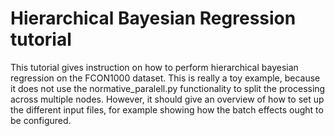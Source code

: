 # Hierarchical Bayesian Regression tutorial

This tutorial gives instruction on how to perform hierarchical bayesian regression on the FCON1000 dataset. This is really a toy example, because it does not use the normative_paralell.py functionality to split the processing across multiple nodes. However, it should give an overview of how to set up the different input files, for example showing how the batch effects ought to be configured.  
